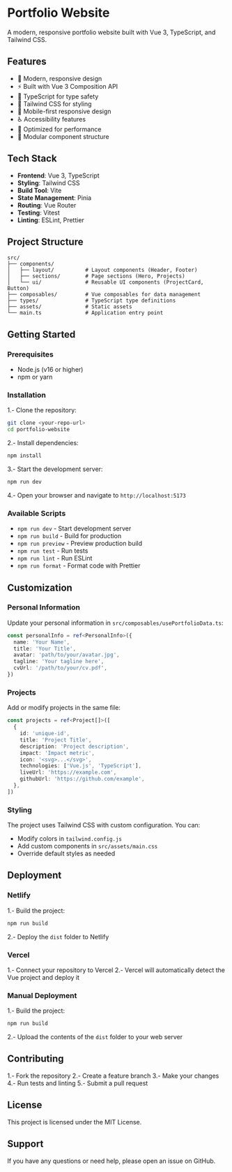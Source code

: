 # Portfolio Website

A modern, responsive portfolio website built with Vue 3, TypeScript, and Tailwind CSS.

## Features

- 🎨 Modern, responsive design
- ⚡ Built with Vue 3 Composition API
- 🎯 TypeScript for type safety
- 🎨 Tailwind CSS for styling
- 📱 Mobile-first responsive design
- ♿ Accessibility features
- 🚀 Optimized for performance
- 🔧 Modular component structure

## Tech Stack

- **Frontend**: Vue 3, TypeScript
- **Styling**: Tailwind CSS
- **Build Tool**: Vite
- **State Management**: Pinia
- **Routing**: Vue Router
- **Testing**: Vitest
- **Linting**: ESLint, Prettier

## Project Structure

```text
src/
├── components/
│   ├── layout/          # Layout components (Header, Footer)
│   ├── sections/        # Page sections (Hero, Projects)
│   └── ui/              # Reusable UI components (ProjectCard, Button)
├── composables/         # Vue composables for data management
├── types/               # TypeScript type definitions
├── assets/              # Static assets
└── main.ts              # Application entry point
```

## Getting Started

### Prerequisites

- Node.js (v16 or higher)
- npm or yarn

### Installation

1.- Clone the repository:

```bash
git clone <your-repo-url>
cd portfolio-website
```

2.- Install dependencies:

```bash
npm install
```

3.- Start the development server:

```bash
npm run dev
```

4.- Open your browser and navigate to `http://localhost:5173`

### Available Scripts

- `npm run dev` - Start development server
- `npm run build` - Build for production
- `npm run preview` - Preview production build
- `npm run test` - Run tests
- `npm run lint` - Run ESLint
- `npm run format` - Format code with Prettier

## Customization

### Personal Information

Update your personal information in `src/composables/usePortfolioData.ts`:

```typescript
const personalInfo = ref<PersonalInfo>({
  name: 'Your Name',
  title: 'Your Title',
  avatar: 'path/to/your/avatar.jpg',
  tagline: 'Your tagline here',
  cvUrl: '/path/to/your/cv.pdf',
})
```

### Projects

Add or modify projects in the same file:

```typescript
const projects = ref<Project[]>([
  {
    id: 'unique-id',
    title: 'Project Title',
    description: 'Project description',
    impact: 'Impact metric',
    icon: '<svg>...</svg>',
    technologies: ['Vue.js', 'TypeScript'],
    liveUrl: 'https://example.com',
    githubUrl: 'https://github.com/example',
  },
])
```

### Styling

The project uses Tailwind CSS with custom configuration. You can:

- Modify colors in `tailwind.config.js`
- Add custom components in `src/assets/main.css`
- Override default styles as needed

## Deployment

### Netlify

1.- Build the project:

```bash
npm run build
```

2.- Deploy the `dist` folder to Netlify

### Vercel

1.- Connect your repository to Vercel
2.- Vercel will automatically detect the Vue project and deploy it

### Manual Deployment

1.- Build the project:

```bash
npm run build
```

2.- Upload the contents of the `dist` folder to your web server

## Contributing

1.- Fork the repository
2.- Create a feature branch
3.- Make your changes
4.- Run tests and linting
5.- Submit a pull request

## License

This project is licensed under the MIT License.

## Support

If you have any questions or need help, please open an issue on GitHub.
